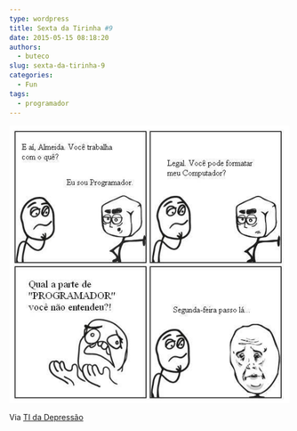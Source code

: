 ```yaml
---
type: wordpress
title: Sexta da Tirinha #9
date: 2015-05-15 08:18:20
authors:
  - buteco
slug: sexta-da-tirinha-9
categories:
  - Fun
tags:
  - programador
---
```


<img class=" aligncenter" src="/images/wp-content/uploads/2015/05/programador.jpg" alt="Programador" />

Via <a href="https://www.facebook.com/TIDepressao" target="_blank">TI da Depressão</a>
